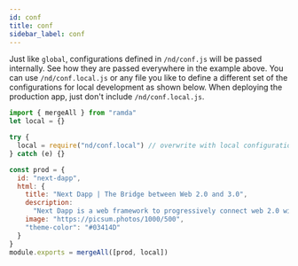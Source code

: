 ```yaml
---
id: conf
title: conf
sidebar_label: conf
---
```


Just like `global`, configurations defined in `/nd/conf.js` will be passed internally. See how they are passed everywhere in the example above. You can use `/nd/conf.local.js` or any file you like to define a different set of the configurations for local development as shown below. When deploying the production app, just don't include `/nd/conf.local.js`.

```javascript
import { mergeAll } from "ramda"
let local = {}

try {
  local = require("nd/conf.local") // overwrite with local configurations
} catch (e) {}

const prod = {
  id: "next-dapp",
  html: {
    title: "Next Dapp | The Bridge between Web 2.0 and 3.0",
    description:
      "Next Dapp is a web framework to progressively connect web 2.0 with 3.0.",
    image: "https://picsum.photos/1000/500",
    "theme-color": "#03414D"
  }
}
module.exports = mergeAll([prod, local])
```

